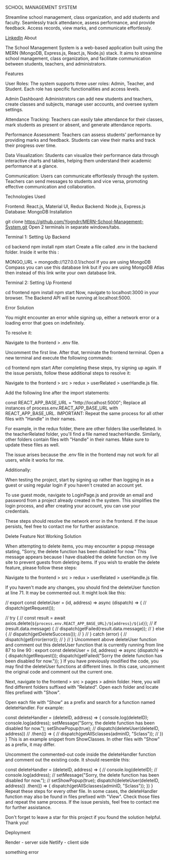 SCHOOL MANAGEMENT SYSTEM

Streamline school management, class organization, and add students and faculty.
Seamlessly track attendance, assess performance, and provide feedback.
Access records, view marks, and communicate effortlessly.


[LinkedIn](https://www.linkedin.com/in/Saykot-biswas-shawon)
About

The School Management System is a web-based application built using the MERN (MongoDB, Express.js, React.js, Node.js) stack. It aims to streamline school management, class organization, and facilitate communication between students, teachers, and administrators.

Features

User Roles: The system supports three user roles: Admin, Teacher, and Student. Each role has specific functionalities and access levels.

Admin Dashboard: Administrators can add new students and teachers, create classes and subjects, manage user accounts, and oversee system settings.

Attendance Tracking: Teachers can easily take attendance for their classes, mark students as present or absent, and generate attendance reports.

Performance Assessment: Teachers can assess students' performance by providing marks and feedback. Students can view their marks and track their progress over time.

Data Visualization: Students can visualize their performance data through interactive charts and tables, helping them understand their academic performance at a glance.

Communication: Users can communicate effortlessly through the system. Teachers can send messages to students and vice versa, promoting effective communication and collaboration.

Technologies Used

Frontend: React.js, Material UI, Redux
Backend: Node.js, Express.js
Database: MongoDB
Installation

git clone https://github.com/Yogndrr/MERN-School-Management-System.git
Open 2 terminals in separate windows/tabs.

Terminal 1: Setting Up Backend

cd backend
npm install
npm start
Create a file called .env in the backend folder. Inside it write this :

MONGO_URL = mongodb://127.0.0.1/school
If you are using MongoDB Compass you can use this database link but if you are using MongoDB Atlas then instead of this link write your own database link.

Terminal 2: Setting Up Frontend

cd frontend
npm install
npm start
Now, navigate to localhost:3000 in your browser. The Backend API will be running at localhost:5000.

Error Solution

You might encounter an error while signing up, either a network error or a loading error that goes on indefinitely.

To resolve it:

Navigate to the frontend > .env file.

Uncomment the first line. After that, terminate the frontend terminal. Open a new terminal and execute the following commands:

cd frontend
npm start
After completing these steps, try signing up again. If the issue persists, follow these additional steps to resolve it:

Navigate to the frontend > src > redux > userRelated > userHandle.js file.

Add the following line after the import statements:

const REACT_APP_BASE_URL = "http://localhost:5000";
Replace all instances of process.env.REACT_APP_BASE_URL with REACT_APP_BASE_URL.
IMPORTANT: Repeat the same process for all other files with "Handle" in their names.

For example, in the redux folder, there are other folders like userRelated. In the teacherRelated folder, you'll find a file named teacherHandle. Similarly, other folders contain files with "Handle" in their names. Make sure to update these files as well.

The issue arises because the .env file in the frontend may not work for all users, while it works for me.

Additionally:

When testing the project, start by signing up rather than logging in as a guest or using regular login if you haven't created an account yet.

To use guest mode, navigate to LoginPage.js and provide an email and password from a project already created in the system. This simplifies the login process, and after creating your account, you can use your credentials.

These steps should resolve the network error in the frontend. If the issue persists, feel free to contact me for further assistance.

Delete Feature Not Working Solution

When attempting to delete items, you may encounter a popup message stating, "Sorry, the delete function has been disabled for now." This message appears because I have disabled the delete function on my live site to prevent guests from deleting items. If you wish to enable the delete feature, please follow these steps:

Navigate to the frontend > src > redux > userRelated > userHandle.js file.

If you haven't made any changes, you should find the deleteUser function at line 71. It may be commented out. It might look like this:

// export const deleteUser = (id, address) => async (dispatch) => {
//     dispatch(getRequest());

//     try {
//         const result = await axios.delete(`${process.env.REACT_APP_BASE_URL}/${address}/${id}`);
//         if (result.data.message) {
//             dispatch(getFailed(result.data.message));
//         } else {
//             dispatch(getDeleteSuccess());
//         }
//     } catch (error) {
//         dispatch(getError(error));
//     }
// }
Uncomment above deleteUser function and comment out this deleteUser function that is currently running from line 87 to line 90 :
export const deleteUser = (id, address) => async (dispatch) => {
    dispatch(getRequest());
    dispatch(getFailed("Sorry the delete function has been disabled for now."));
}
If you have previously modified the code, you may find the deleteUser functions at different lines. In this case, uncomment the original code and comment out the current one.

Next, navigate to the frontend > src > pages > admin folder. Here, you will find different folders suffixed with "Related". Open each folder and locate files prefixed with "Show".

Open each file with "Show" as a prefix and search for a function named deleteHandler. For example:

const deleteHandler = (deleteID, address) => {
  console.log(deleteID);
  console.log(address);
  setMessage("Sorry, the delete function has been disabled for now.");
  setShowPopup(true);
  // dispatch(deleteUser(deleteID, address))
  //   .then(() => {
  //     dispatch(getAllSclasses(adminID, "Sclass"));
  //   })
}
This is an example snippet from ShowClasses. In other files with "Show" as a prefix, it may differ.

Uncomment the commented-out code inside the deleteHandler function and comment out the existing code. It should resemble this:

const deleteHandler = (deleteID, address) => {
  // console.log(deleteID);
  // console.log(address);
  // setMessage("Sorry, the delete function has been disabled for now.");
  // setShowPopup(true);
  dispatch(deleteUser(deleteID, address))
    .then(() => {
      dispatch(getAllSclasses(adminID, "Sclass"));
    })
}
Repeat these steps for every other file. In some cases, the deleteHandler function may also be found in files prefixed with "View". Check those files and repeat the same process.
If the issue persists, feel free to contact me for further assistance.

Don't forget to leave a star for this project if you found the solution helpful. Thank you!

Deployment

Render - server side
Netlify - client side


something error